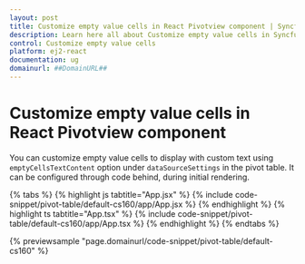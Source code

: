 ```yaml
---
layout: post
title: Customize empty value cells in React Pivotview component | Syncfusion
description: Learn here all about Customize empty value cells in Syncfusion React Pivotview component of Syncfusion Essential JS 2 and more.
control: Customize empty value cells 
platform: ej2-react
documentation: ug
domainurl: ##DomainURL##
---
```


# Customize empty value cells in React Pivotview component

You can customize empty value cells to display with custom text using `emptyCellsTextContent` option under `dataSourceSettings` in the pivot table. It can be configured through code behind, during initial rendering.

{% tabs %}
{% highlight js tabtitle="App.jsx" %}
{% include code-snippet/pivot-table/default-cs160/app/App.jsx %}
{% endhighlight %}
{% highlight ts tabtitle="App.tsx" %}
{% include code-snippet/pivot-table/default-cs160/app/App.tsx %}
{% endhighlight %}
{% endtabs %}

 {% previewsample "page.domainurl/code-snippet/pivot-table/default-cs160" %}
